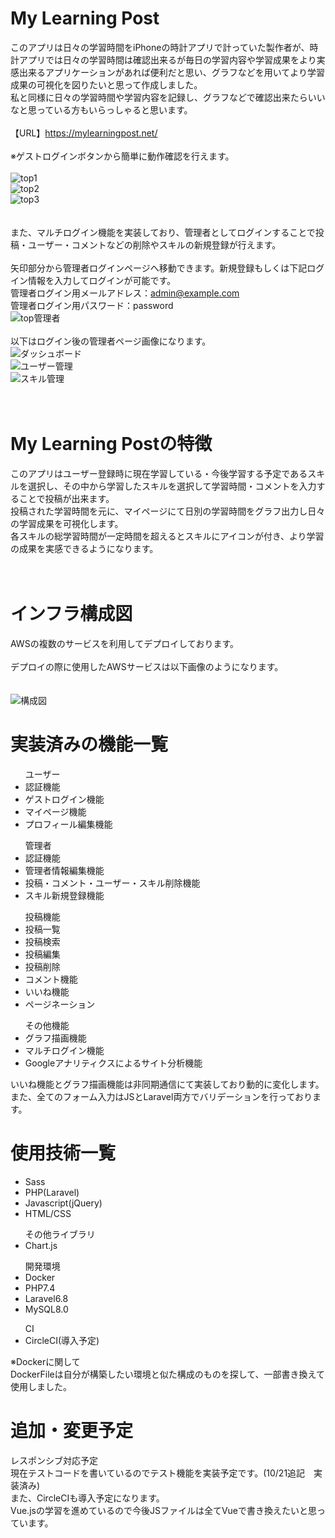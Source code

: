 # My Learning Post
このアプリは日々の学習時間をiPhoneの時計アプリで計っていた製作者が、時計アプリでは日々の学習時間は確認出来るが毎日の学習内容や学習成果をより実感出来るアプリケーションがあれば便利だと思い、グラフなどを用いてより学習成果の可視化を図りたいと思って作成しました。<br>
私と同様に日々の学習時間や学習内容を記録し、グラフなどで確認出来たらいいなと思っている方もいらっしゃると思います。<br>
<br>
【URL】https://mylearningpost.net/ <br>
<br>
※ゲストログインボタンから簡単に動作確認を行えます。<br>
<br>
![top1](https://user-images.githubusercontent.com/71583677/96410994-c0eede00-1222-11eb-97f8-5a87f5ac0026.png)<br>
![top2](https://user-images.githubusercontent.com/71583677/96411006-c3513800-1222-11eb-9a51-d9f5bda7935d.png)<br>
![top3](https://user-images.githubusercontent.com/71583677/96411012-c51afb80-1222-11eb-81c9-5ee3bc03b61b.png)<br>
<br>
<br>
また、マルチログイン機能を実装しており、管理者としてログインすることで投稿・ユーザー・コメントなどの削除やスキルの新規登録が行えます。<br>
<br>
矢印部分から管理者ログインページへ移動できます。新規登録もしくは下記ログイン情報を入力してログインが可能です。<br>
管理者ログイン用メールアドレス：admin@example.com<br>
管理者ログイン用パスワード：password<br>
![top管理者](https://user-images.githubusercontent.com/71583677/104148732-bf464800-5416-11eb-8106-eb714fd3428a.png)<br>
<br>
以下はログイン後の管理者ページ画像になります。<br>
![ダッシュボード](https://user-images.githubusercontent.com/71583677/104148911-88246680-5417-11eb-8507-077db17ded7f.png)<br>
![ユーザー管理](https://user-images.githubusercontent.com/71583677/104148927-9ecabd80-5417-11eb-8623-cb9af009a852.png)<br>
![スキル管理](https://user-images.githubusercontent.com/71583677/104148952-c02ba980-5417-11eb-83ee-6330a3241054.png)<br>
<br>
<br>
# My Learning Postの特徴
このアプリはユーザー登録時に現在学習している・今後学習する予定であるスキルを選択し、その中から学習したスキルを選択して学習時間・コメントを入力することで投稿が出来ます。<br>
投稿された学習時間を元に、マイページにて日別の学習時間をグラフ出力し日々の学習成果を可視化します。<br>
各スキルの総学習時間が一定時間を超えるとスキルにアイコンが付き、より学習の成果を実感できるようになります。<br>
<br>
<br>
# インフラ構成図
AWSの複数のサービスを利用してデプロイしております。
<br><br>
デプロイの際に使用したAWSサービスは以下画像のようになります。<br><br><br>
![構成図](https://user-images.githubusercontent.com/71583677/96476423-21583c80-1270-11eb-8088-c0eabbb635f2.png)

# 実装済みの機能一覧
<ul>ユーザー
  <li>認証機能</li>
  <li>ゲストログイン機能</li>
  <li>マイページ機能</li>
  <li>プロフィール編集機能</li>
</ul>
<ul>管理者
  <li>認証機能</li>
  <li>管理者情報編集機能</li>
  <li>投稿・コメント・ユーザー・スキル削除機能</li>
  <li>スキル新規登録機能</li>
</ul>
<ul>投稿機能
  <li>投稿一覧</li>
  <li>投稿検索</li>
  <li>投稿編集</li>
  <li>投稿削除</li>
  <li>コメント機能</li>
  <li>いいね機能</li>
  <li>ページネーション</li>
</ul>
<ul>その他機能
  <li>グラフ描画機能</li>
  <li>マルチログイン機能</li>
  <li>Googleアナリティクスによるサイト分析機能</li>
</ul>

いいね機能とグラフ描画機能は非同期通信にて実装しており動的に変化します。<br>
また、全てのフォーム入力はJSとLaravel両方でバリデーションを行っております。<br>

# 使用技術一覧
<ul>
  <li>Sass</li>
  <li>PHP(Laravel)</li>
  <li>Javascript(jQuery)</li>
  <li>HTML/CSS</li>
</ul>
<ul>その他ライブラリ
  <li>Chart.js</li>
</ul>
<ul>開発環境
  <li>Docker</li>
  <li>PHP7.4</li>
  <li>Laravel6.8</li>
  <li>MySQL8.0</li>
</ul>
<ul>CI
  <li>CircleCI(導入予定)</li>
</ul>

※Dockerに関して<br>
DockerFileは自分が構築したい環境と似た構成のものを探して、一部書き換えて使用しました。<br>

# 追加・変更予定
レスポンシブ対応予定<br>
現在テストコードを書いているのでテスト機能を実装予定です。(10/21追記　実装済み)<br>
また、CircleCIも導入予定になります。<br>
Vue.jsの学習を進めているので今後JSファイルは全てVueで書き換えたいと思っています。
